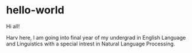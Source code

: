 # hello-world

Hi all!

Harv here, I am going into final year of my undergrad in English Language and Linguistics with a special intrest in Natural Language Processing.
